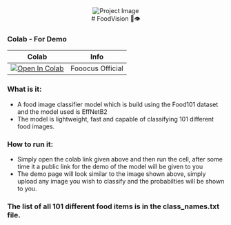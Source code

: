 <div align="center">
  <img src="foodvision_big\test_img\demo.png" alt="Project Image">
</div>
<div align = "center">
# FoodVision 🍔👁
</div>


### Colab - For Demo

| Colab | Info
| --- | --- |
[![Open In Colab](https://colab.research.google.com/assets/colab-badge.svg)](https://colab.research.google.com/drive/1G3_7O_GYDRp16NWiF5qiu1HsFoRmsx0i?usp=sharing) | Fooocus Official

### What is it:
- A food image classifier model which is build using the Food101 dataset and the model used is EffNetB2
- The model is lightweight, fast and capable of classifying 101 different food images.

### How to run it:
- Simply open the colab link given above and then run the cell, after some time it a public link for the demo of the model will be given to you
- The demo page will look similar to the image shown above, simply upload any image you wish to classify and the probabilties will be shown to you.

### The list of all 101 different food items is in the class_names.txt file.
